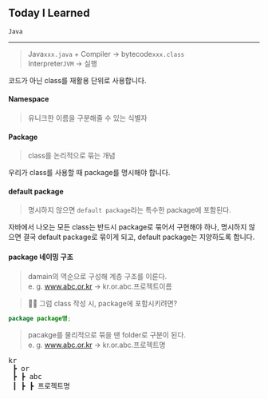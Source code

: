 ## Today I Learned

<code>Java</code>

---

> Java<code>xxx.java</code> + Compiler → bytecode<code>xxx.class</code><br>
> Interpreter<code>JVM</code> → 실행

코드가 아닌 class를 재활용 단위로 사용합니다.

#### Namespace
> 유니크한 이름을 구분해줄 수 있는 식별자

#### Package
> class를 논리적으로 묶는 개념

우리가 class를 사용할 때 package를 명시해야 합니다.

#### default package
> 명시하지 않으면 <code>default package</code>라는 특수한 package에 포함된다.

자바에서 나오는 모든 class는 반드시 package로 묶어서 구현해야 하나, 명시하지 않으면 결국 default package로 묶이게 되고, default package는 지양하도록 합니다.

#### package 네이밍 구조
> damain의 역순으로 구성해 계층 구조를 이룬다.<br>
> e. g. www.abc.or.kr → kr.or.abc.프로젝트이름

> 🙋‍♂️ 그럼 class 작성 시, package에 포함시키려면?
```java
package package명;
```

> pacakge를 물리적으로 묶을 땐 folder로 구분이 된다.<br>
> e. g. www.abc.or.kr → kr.or.abc.프로젝트명
<pre>
kr
 ┣ or
 ┣ ┣ abc
 ┃ ┣ ┣ 프로젝트명
 </pre>
